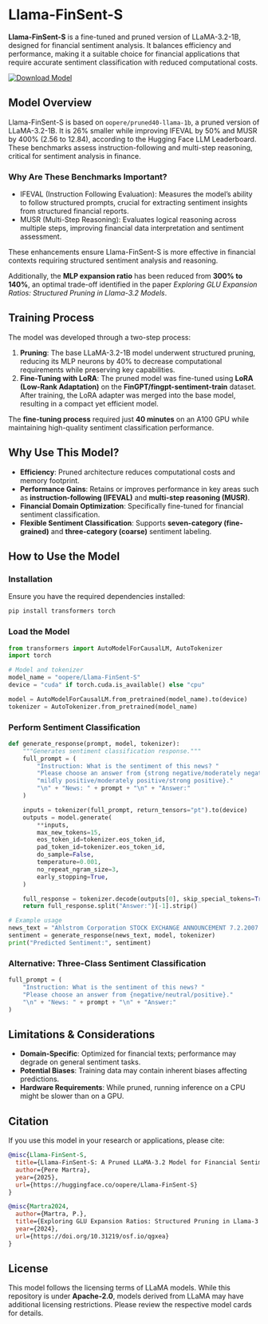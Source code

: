 # Llama-FinSent-S

**Llama-FinSent-S** is a fine-tuned and pruned version of LLaMA-3.2-1B, designed for financial sentiment analysis. It balances efficiency and performance, making it a suitable choice for financial applications that require accurate sentiment classification with reduced computational costs.

[![Download Model](https://img.shields.io/badge/Download%20Model-Hugging%20Face-blue?style=for-the-badge&logo=HuggingFace)](https://huggingface.co/oopere/Llama-FinSent-S)

## Model Overview

Llama-FinSent-S is based on `oopere/pruned40-llama-1b`, a pruned version of LLaMA-3.2-1B. It is 26% smaller while improving IFEVAL by 50% and MUSR by 400% (2.56 to 12.84), according to the Hugging Face LLM Leaderboard. These benchmarks assess instruction-following and multi-step reasoning, critical for sentiment analysis in finance.

### Why Are These Benchmarks Important?
* IFEVAL (Instruction Following Evaluation): Measures the model’s ability to follow structured prompts, crucial for extracting sentiment insights from structured financial reports.
* MUSR (Multi-Step Reasoning): Evaluates logical reasoning across multiple steps, improving financial data interpretation and sentiment assessment.

These enhancements ensure Llama-FinSent-S is more effective in financial contexts requiring structured sentiment analysis and reasoning.

Additionally, the **MLP expansion ratio** has been reduced from **300% to 140%**, an optimal trade-off identified in the paper *Exploring GLU Expansion Ratios: Structured Pruning in Llama-3.2 Models*.

## Training Process

The model was developed through a two-step process:

1. **Pruning**: The base LLaMA-3.2-1B model underwent structured pruning, reducing its MLP neurons by 40% to decrease computational requirements while preserving key capabilities.
2. **Fine-Tuning with LoRA**: The pruned model was fine-tuned using **LoRA (Low-Rank Adaptation)** on the **FinGPT/fingpt-sentiment-train** dataset. After training, the LoRA adapter was merged into the base model, resulting in a compact yet efficient model.

The **fine-tuning process** required just **40 minutes** on an A100 GPU while maintaining high-quality sentiment classification performance.

## Why Use This Model?

- **Efficiency**: Pruned architecture reduces computational costs and memory footprint.
- **Performance Gains**: Retains or improves performance in key areas such as **instruction-following (IFEVAL)** and **multi-step reasoning (MUSR)**.
- **Financial Domain Optimization**: Specifically fine-tuned for financial sentiment classification.
- **Flexible Sentiment Classification**: Supports **seven-category (fine-grained)** and **three-category (coarse)** sentiment labeling.

## How to Use the Model

### Installation

Ensure you have the required dependencies installed:

```bash
pip install transformers torch
```

### Load the Model

```python
from transformers import AutoModelForCausalLM, AutoTokenizer
import torch

# Model and tokenizer
model_name = "oopere/Llama-FinSent-S"  
device = "cuda" if torch.cuda.is_available() else "cpu"

model = AutoModelForCausalLM.from_pretrained(model_name).to(device)
tokenizer = AutoTokenizer.from_pretrained(model_name)
```

### Perform Sentiment Classification

```python
def generate_response(prompt, model, tokenizer):
    """Generates sentiment classification response."""
    full_prompt = (
        "Instruction: What is the sentiment of this news? "
        "Please choose an answer from {strong negative/moderately negative/mildly negative/neutral/"
        "mildly positive/moderately positive/strong positive}."
        "\n" + "News: " + prompt + "\n" + "Answer:"
    )

    inputs = tokenizer(full_prompt, return_tensors="pt").to(device)
    outputs = model.generate(
        **inputs,
        max_new_tokens=15,
        eos_token_id=tokenizer.eos_token_id,
        pad_token_id=tokenizer.eos_token_id,
        do_sample=False,
        temperature=0.001,
        no_repeat_ngram_size=3,
        early_stopping=True,
    )

    full_response = tokenizer.decode(outputs[0], skip_special_tokens=True)
    return full_response.split("Answer:")[-1].strip()

# Example usage
news_text = "Ahlstrom Corporation STOCK EXCHANGE ANNOUNCEMENT 7.2.2007 at 10.30 A total of 56,955 new shares of A..."
sentiment = generate_response(news_text, model, tokenizer)
print("Predicted Sentiment:", sentiment)
```

### Alternative: Three-Class Sentiment Classification

```python
full_prompt = (
    "Instruction: What is the sentiment of this news? "
    "Please choose an answer from {negative/neutral/positive}."
    "\n" + "News: " + prompt + "\n" + "Answer:"
)
```

## Limitations & Considerations

- **Domain-Specific**: Optimized for financial texts; performance may degrade on general sentiment tasks.
- **Potential Biases**: Training data may contain inherent biases affecting predictions.
- **Hardware Requirements**: While pruned, running inference on a CPU might be slower than on a GPU.

## Citation

If you use this model in your research or applications, please cite:

```bibtex
@misc{Llama-FinSent-S,
  title={Llama-FinSent-S: A Pruned LLaMA-3.2 Model for Financial Sentiment Analysis},
  author={Pere Martra},
  year={2025},
  url={https://huggingface.co/oopere/Llama-FinSent-S}
}

@misc{Martra2024,
  author={Martra, P.},
  title={Exploring GLU Expansion Ratios: Structured Pruning in Llama-3.2 Models},
  year={2024},
  url={https://doi.org/10.31219/osf.io/qgxea}
}
```

## License

This model follows the licensing terms of LLaMA models. While this repository is under **Apache-2.0**, models derived from LLaMA may have additional licensing restrictions. Please review the respective model cards for details.



